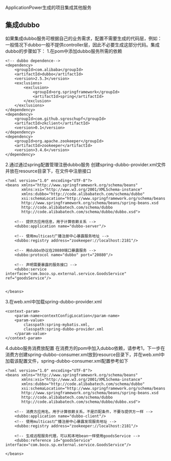 ApplicationPower生成的项目集成其他服务

## 集成dubbo
如果集成dubbo服务可根据自己的业务需求，配置不需要生成的代码层，例如：一般情况下dubbo一般不提供controller层，因此不必要生成这部分代码。集成dubbo的步骤如下：
1.在pom中添加dubbo服务所需的依赖

    <!-- dubbo dependence-->
    <dependency>
        <groupId>com.alibaba</groupId>
        <artifactId>dubbo</artifactId>
        <version>2.5.3</version>
        <exclusions>
            <exclusion>
                <groupId>org.springframework</groupId>
                <artifactId>spring</artifactId>
            </exclusion>
        </exclusions>
    </dependency>
    <dependency>
        <groupId>com.github.sgroschupf</groupId>
        <artifactId>zkclient</artifactId>
        <version>0.1</version>
    </dependency>
    <dependency>
        <groupId>org.apache.zookeeper</groupId>
        <artifactId>zookeeper</artifactId>
        <version>3.4.6</version>
    </dependency>

2.通过通过spring配置管理注册dubbo服务
创建spring-dubbo-provider.xml文件并放在resource目录下，在文件中注册接口

    <?xml version="1.0" encoding="UTF-8"?>
    <beans xmlns="http://www.springframework.org/schema/beans"
           xmlns:xsi="http://www.w3.org/2001/XMLSchema-instance"
           xmlns:dubbo="http://code.alibabatech.com/schema/dubbo"
           xsi:schemaLocation="http://www.springframework.org/schema/beans
           http://www.springframework.org/schema/beans/spring-beans.xsd
           http://code.alibabatech.com/schema/dubbo
           http://code.alibabatech.com/schema/dubbo/dubbo.xsd">

        <!-- 提供方应用信息，用于计算依赖关系 -->
        <dubbo:application name="dubbo-server"/>

        <!-- 使用multicast广播注册中心暴露服务地址 -->
        <dubbo:registry address="zookeeper://localhost:2181"/>

        <!-- 用dubbo协议在20880端口暴露服务 -->
        <dubbo:protocol name="dubbo" port="20880"/>

        <!-- 声明需要暴露的服务接口 -->
        <dubbo:service interface="com.boco.sp.external.service.GoodsService" ref="goodsService"/>


    </beans>

3.在web.xml中加载spring-dubbo-provider.xml

    <context-param>
        <param-name>contextConfigLocation</param-name>
        <param-value>
            classpath:spring-mybatis.xml,
            classpath:spring-dubbo-provider.xml
        </param-value>
    </context-param>

4.dubbo服务消费放配置
在消费方的pom中加入dubbo依赖，请参考1，下一步在消费方创建spring-dubbo-consumer.xml放到resource目录下，并在web.xml中加载该配置文件，spring-dubbo-consumer.xml配置参考如下
```
<?xml version="1.0" encoding="UTF-8"?>
<beans xmlns="http://www.springframework.org/schema/beans"
       xmlns:xsi="http://www.w3.org/2001/XMLSchema-instance"
       xmlns:dubbo="http://code.alibabatech.com/schema/dubbo"
       xsi:schemaLocation="http://www.springframework.org/schema/beans
       http://www.springframework.org/schema/beans/spring-beans.xsd
       http://code.alibabatech.com/schema/dubbo
       http://code.alibabatech.com/schema/dubbo/dubbo.xsd">

    <!-- 消费方应用名，用于计算依赖关系，不是匹配条件，不要与提供方一样 -->
    <dubbo:application name="dubbo-client"/>
    <!-- 使用multicast广播注册中心暴露发现服务地址 -->
    <dubbo:registry address="zookeeper://localhost:2181"/>

    <!-- 生成远程服务代理，可以和本地bean一样使用goodsService -->
    <dubbo:reference id="goodsService" interface="com.boco.sp.external.service.GoodsService"/>

</beans>

```




